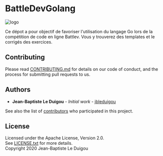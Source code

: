 # BattleDevGolang

![logo](http://www.les-rh.fr/wp-content/uploads/2019/10/blason_battledev_v4_bdm_groupe_1.png)

Ce dépot a pour objectif de favoriser l'utilisation du langage Go lors de la compétition de code en ligne Battlev.
Vous y trouverez des templates et le corrigés des exercices.

## Contributing

Please read [CONTRIBUTING.md](CONTRIBUTING.md) for details on our code of conduct, and the process for submitting pull requests to us.

## Authors

* **Jean-Baptiste Le Duigou** - *Initial work* - [jbleduigou](https://github.com/jbleduigou)

See also the list of [contributors](https://github.com/jbleduigou/BattleDevGolang/contributors) who participated in this project.

## License

Licensed under the Apache License, Version 2.0.  
See [LICENSE.txt](LICENSE.txt) for more details.  
Copyright 2020 Jean-Baptiste Le Duigou
